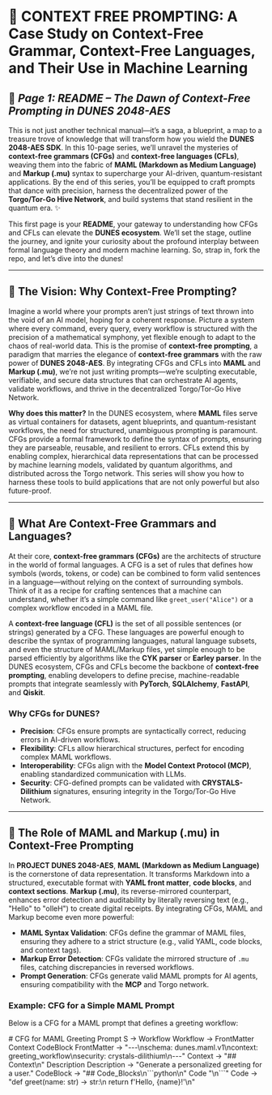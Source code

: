 # 🐪 **CONTEXT FREE PROMPTING: A Case Study on Context-Free Grammar, Context-Free Languages, and Their Use in Machine Learning**  

## 📜 *Page 1: README – The Dawn of Context-Free Prompting in DUNES 2048-AES*

This is not just another technical manual—it’s a saga, a blueprint, a map to a treasure trove of knowledge that will transform how you wield the **DUNES 2048-AES SDK**. In this 10-page series, we’ll unravel the mysteries of **context-free grammars (CFGs)** and **context-free languages (CFLs)**, weaving them into the fabric of **MAML (Markdown as Medium Language)** and **Markup (.mu)** syntax to supercharge your AI-driven, quantum-resistant applications. By the end of this series, you’ll be equipped to craft prompts that dance with precision, harness the decentralized power of the **Torgo/Tor-Go Hive Network**, and build systems that stand resilient in the quantum era. ✨

This first page is your **README**, your gateway to understanding how CFGs and CFLs can elevate the **DUNES ecosystem**. We’ll set the stage, outline the journey, and ignite your curiosity about the profound interplay between formal language theory and modern machine learning. So, strap in, fork the repo, and let’s dive into the dunes!

---

## 🌌 The Vision: Why Context-Free Prompting?

Imagine a world where your prompts aren’t just strings of text thrown into the void of an AI model, hoping for a coherent response. Picture a system where every command, every query, every workflow is structured with the precision of a mathematical symphony, yet flexible enough to adapt to the chaos of real-world data. This is the promise of **context-free prompting**, a paradigm that marries the elegance of **context-free grammars** with the raw power of **DUNES 2048-AES**. By integrating CFGs and CFLs into **MAML** and **Markup (.mu)**, we’re not just writing prompts—we’re sculpting executable, verifiable, and secure data structures that can orchestrate AI agents, validate workflows, and thrive in the decentralized Torgo/Tor-Go Hive Network.

**Why does this matter?** In the DUNES ecosystem, where **MAML** files serve as virtual containers for datasets, agent blueprints, and quantum-resistant workflows, the need for structured, unambiguous prompting is paramount. CFGs provide a formal framework to define the syntax of prompts, ensuring they are parseable, reusable, and resilient to errors. CFLs extend this by enabling complex, hierarchical data representations that can be processed by machine learning models, validated by quantum algorithms, and distributed across the Torgo network. This series will show you how to harness these tools to build applications that are not only powerful but also future-proof.

---

## 🧠 What Are Context-Free Grammars and Languages?

At their core, **context-free grammars (CFGs)** are the architects of structure in the world of formal languages. A CFG is a set of rules that defines how symbols (words, tokens, or code) can be combined to form valid sentences in a language—without relying on the context of surrounding symbols. Think of it as a recipe for crafting sentences that a machine can understand, whether it’s a simple command like `greet_user("Alice")` or a complex workflow encoded in a MAML file.

A **context-free language (CFL)** is the set of all possible sentences (or strings) generated by a CFG. These languages are powerful enough to describe the syntax of programming languages, natural language subsets, and even the structure of MAML/Markup files, yet simple enough to be parsed efficiently by algorithms like the **CYK parser** or **Earley parser**. In the DUNES ecosystem, CFGs and CFLs become the backbone of **context-free prompting**, enabling developers to define precise, machine-readable prompts that integrate seamlessly with **PyTorch**, **SQLAlchemy**, **FastAPI**, and **Qiskit**.

### Why CFGs for DUNES?
- **Precision**: CFGs ensure prompts are syntactically correct, reducing errors in AI-driven workflows.
- **Flexibility**: CFLs allow hierarchical structures, perfect for encoding complex MAML workflows.
- **Interoperability**: CFGs align with the **Model Context Protocol (MCP)**, enabling standardized communication with LLMs.
- **Security**: CFG-defined prompts can be validated with **CRYSTALS-Dilithium** signatures, ensuring integrity in the Torgo/Tor-Go Hive Network.

---

## 🐋 The Role of MAML and Markup (.mu) in Context-Free Prompting

In **PROJECT DUNES 2048-AES**, **MAML (Markdown as Medium Language)** is the cornerstone of data representation. It transforms Markdown into a structured, executable format with **YAML front matter**, **code blocks**, and **context sections**. **Markup (.mu)**, its reverse-mirrored counterpart, enhances error detection and auditability by literally reversing text (e.g., "Hello" to "olleH") to create digital receipts. By integrating CFGs, MAML and Markup become even more powerful:

- **MAML Syntax Validation**: CFGs define the grammar of MAML files, ensuring they adhere to a strict structure (e.g., valid YAML, code blocks, and context tags).
- **Markup Error Detection**: CFGs validate the mirrored structure of `.mu` files, catching discrepancies in reversed workflows.
- **Prompt Generation**: CFGs generate valid MAML prompts for AI agents, ensuring compatibility with the **MCP** and Torgo network.

### Example: CFG for a Simple MAML Prompt
Below is a CFG for a MAML prompt that defines a greeting workflow:

<xaiArtifact artifact_id="e4a7ec12-faab-47cb-9bbd-6ff3ec9295a0" artifact_version_id="39a08459-f1f5-4441-af6c-f0fbfe62ec20" title="greeting_cfg.txt" contentType="text/plain">
# CFG for MAML Greeting Prompt
S -> Workflow
Workflow -> FrontMatter Context CodeBlock
FrontMatter -> "---\nschema: dunes.maml.v1\ncontext: greeting_workflow\nsecurity: crystals-dilithium\n---"
Context -> "## Context\n" Description
Description -> "Generate a personalized greeting for a user."
CodeBlock -> "## Code_Blocks\n```python\n" Code "\n```"
Code -> "def greet(name: str) -> str:\n    return f'Hello, {name}!'\n"
